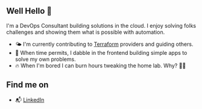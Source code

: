 ## Well Hello 👋

I'm a DevOps Consultant building solutions in the cloud. I enjoy solving folks challenges and showing them what is possible with automation. 

- 🌤️ I'm currently contributing to [Terraform](https://www.terraform.io/) providers and guiding others.
- 🌱 When time permits, I dabble in the frontend building simple apps to solve my own problems.
- 🔥 When I'm bored I can burn hours tweaking the home lab. Why? 🤷‍♂️

## Find me on

- 📬 [LinkedIn](https://www.linkedin.com/in/bondanthony)

<!--
**BondAnthony/bondanthony** is a ✨ _special_ ✨ repository because its `README.md` (this file) appears on your GitHub profile.

Here are some ideas to get you started:

- 🔭 I’m currently working on ...
- 🌱 I’m currently learning ...
- 👯 I’m looking to collaborate on ...
- 🤔 I’m looking for help with ...
- 💬 Ask me about ...
- 📫 How to reach me: ...
- 😄 Pronouns: ...
- ⚡ Fun fact: ...
-->
